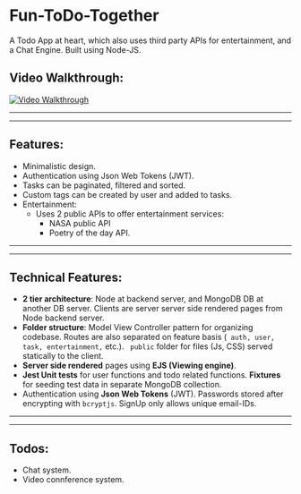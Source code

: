 # **Fun-ToDo-Together**

A Todo App at heart, which also uses third party APIs for entertainment, and a Chat Engine. Built using Node-JS.


## **Video Walkthrough**:
[![Video Walkthrough](https://img.youtube.com/vi/JZVSObpzrlk/maxresdefault.jpg)](https://youtu.be/JZVSObpzrlk)

---
---

## **Features**:
- Minimalistic design.
- Authentication using Json Web Tokens (JWT).
- Tasks can be paginated, filtered and sorted.
- Custom tags can be created by user and added to tasks.
- Entertainment:
  - Uses 2 public APIs to offer entertainment services:
    - NASA public API
    - Poetry of the day API.

---
---

## **Technical Features:**
- **2 tier architecture**: Node at backend server, and MongoDB DB at another DB server. Clients are server server side rendered pages from Node backend server.
- **Folder structure**: Model View Controller pattern for organizing codebase. Routes are also separated on feature basis (``` auth, user, task, entertainment,```  etc.). ``` public``` folder for files (Js, CSS) served statically to the client.
- **Server side rendered** pages using **EJS (Viewing engine)**.
- **Jest Unit tests** for user functions and todo related functions. **Fixtures** for seeding test data in separate MongoDB collection.
- Authentication using **Json Web Tokens** (JWT). Passwords stored after encrypting with ```bcryptjs```. SignUp only allows unique email-IDs.

---
---
## **Todos**:
- Chat system.
- Video connference system.